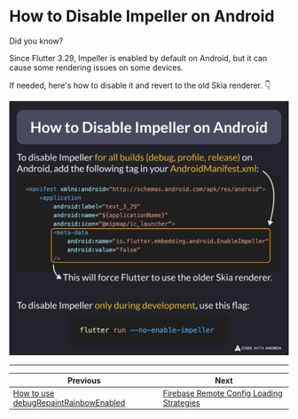 # How to Disable Impeller on Android

Did you know?

Since Flutter 3.29, Impeller is enabled by default on Android, but it can cause some rendering issues on some devices.

If needed, here's how to disable it and revert to the old Skia renderer. 👇

![](246.png)

<!--

To disable Impeller for all builds (debug, profile, release) on Android, add the following tag in your AndroidManifest.xml:

<manifest xmlns:android="http://schemas.android.com/apk/res/android">
    <application
        android:label="test_3_29"
        android:name="${applicationName}"
        android:icon="@mipmap/ic_launcher">
        <meta-data
            android:name="io.flutter.embedding.android.EnableImpeller"
            android:value="false"
        />     

To disable Impeller only during development, use this flag:

flutter run --no-enable-impeller
-->

---

| Previous | Next |
| -------- | ---- |
| [How to use debugRepaintRainbowEnabled](../0245-debug-repaint-rainbow-enabled/index.md) | [Firebase Remote Config Loading Strategies](../0247-firebase-remote-config-init/index.md) |


<!-- TWITTER|https://x.com/biz84/status/1917195051282882814 -->
<!-- LINKEDIN|https://www.linkedin.com/posts/andreabizzotto_did-you-know-since-flutter-329-impeller-activity-7322960928092614656-y3a4 -->
<!-- BLUESKY|https://bsky.app/profile/codewithandrea.com/post/3lnxbzya7oc23 -->
